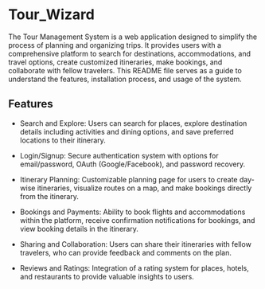 
# Tour_Wizard

The Tour Management System is a web application designed to simplify the process of planning and organizing trips. It provides users with a comprehensive platform to search for destinations, accommodations, and travel options, create customized itineraries, make bookings, and collaborate with fellow travelers. This README file serves as a guide to understand the features, installation process, and usage of the system.


## Features

- Search and Explore: Users can search for places, explore destination details including activities and dining options, and save preferred locations to their itinerary.

- Login/Signup: Secure authentication system with options for email/password, OAuth (Google/Facebook), and password recovery.

- Itinerary Planning: Customizable planning page for users to create day-wise itineraries, visualize routes on a map, and make bookings directly from the itinerary.

- Bookings and Payments: Ability to book flights and accommodations within the platform, receive confirmation notifications for bookings, and view booking details in the itinerary.

- Sharing and Collaboration: Users can share their itineraries with fellow travelers, who can provide feedback and comments on the plan.

- Reviews and Ratings: Integration of a rating system for places, hotels, and restaurants to provide valuable insights to users.



